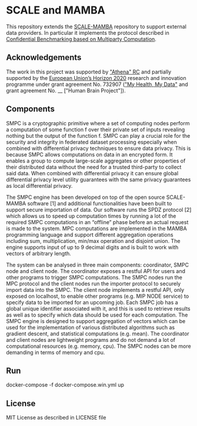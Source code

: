 # SCALE and MAMBA

This repository extends the [SCALE-MAMBA](https://github.com/KULeuven-COSIC/SCALE-MAMBA) repository to support external data providers. In particular it implements the protocol described in [Confidential Benchmarking based on Multiparty Computation](https://fc16.ifca.ai/preproceedings/10_Damgaard.pdf).

## Acknowledgements

The work in this project was supported by ["Athena" RC](https://www.athena-innovation.gr/en) and partially supported by the [European Union’s Horizon 2020](https://ec.europa.eu/programmes/horizon2020/en/) research and innovation programme under grant agreement No. 732907 (["My Health, My Data"](http://www.myhealthmydata.eu/why-mhmd/) and grant agreement No. \_\_ ["Human Brain Project"]).

## Components

SMPC is a cryptographic primitive where a set of computing nodes perform a computation of some function f over their private set of inputs revealing nothing but the output of the function f. SMPC can play a crucial role for the security and integrity in federated dataset processing especially when combined with differential privacy techniques to ensure data privacy. This is because SMPC allows computations on data in an encrypted form. It enables a group to compute large-scale aggregates or other properties of their distributed data without the need for a trusted third-party to collect said data. When combined with differential privacy it can ensure global differential privacy level utility guarantees with the same privacy guarantees as local differential privacy.

The SMPC engine has been developed on top of the open source SCALE-MAMBA software [1] and additional functionalities have been built to support secure importation of data. Our software runs the SPDZ protocol [2] which allows us to speed up computation times by running a lot of the required SMPC computations in an “offline” phase before an actual request is made to the system. MPC computations are implemented in the MAMBA programming language and support different aggregation operations including sum, multiplication, min/max operation and disjoint union. The engine supports input of up to 9 decimal digits and is built to work with vectors of arbitrary length.

The system can be analysed in three main components: coordinator, SMPC node and client node. The coordinator exposes a restful API for users and other programs to trigger SMPC computations. The SMPC nodes run the MPC protocol and the client nodes run the importer protocol to securely import data into the SMPC. The client node implements a restful API, only exposed on localhost, to enable other programs (e.g. MIP NODE service) to specify data to be imported for an upcoming job. Each SMPC job has a global unique identifier associated with it, and this is used to retrieve results as well as to specify which data should be used for each computation. The SMPC engine is designed to support aggregation of vectors which can be used for the implementation of various distributed algorithms such as gradient descent, and statistical computations (e.g. mean). The coordinator and client nodes are lightweight programs and do not demand a lot of computational resources (e.g. memory, cpu). The SMPC nodes can be more demanding in terms of memory and cpu.

## Run

docker-compose -f docker-compose.win.yml up

## License

MIT License as described in LICENSE file
